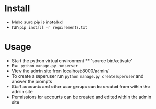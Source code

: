 # Install
* Make sure pip is installed
* run `pip install -r requirements.txt`

# Usage 
* Start the python virtual environment
** 'source bin/activate'
* Run `python manage.py runserver`
* View the admin site from localhost:8000/admin/
* To create a superuser run `python manage.py createsuperuser` and answer the prompts
* Staff accounts and other user groups can be created from within the admin site
* Permissions for accounts can be created and edited within the admin site
